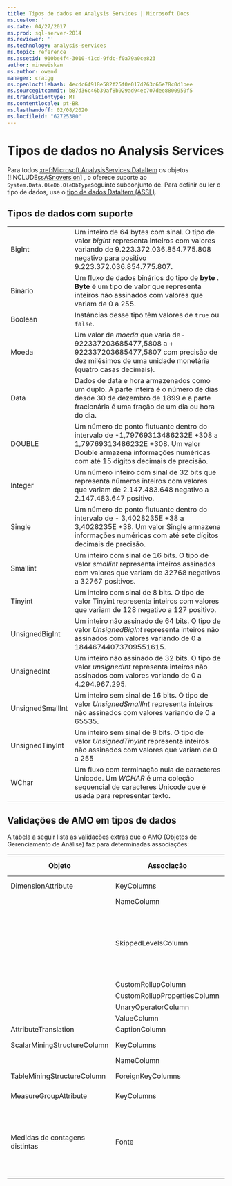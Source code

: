 ```yaml
---
title: Tipos de dados em Analysis Services | Microsoft Docs
ms.custom: ''
ms.date: 04/27/2017
ms.prod: sql-server-2014
ms.reviewer: ''
ms.technology: analysis-services
ms.topic: reference
ms.assetid: 910be4f4-3010-41cd-9fdc-f0a79a0ce823
author: minewiskan
ms.author: owend
manager: craigg
ms.openlocfilehash: 4ecdc64918e582f25f0e017d263c66e78c0d1bee
ms.sourcegitcommit: b87d36c46b39af8b929ad94ec707dee8800950f5
ms.translationtype: MT
ms.contentlocale: pt-BR
ms.lasthandoff: 02/08/2020
ms.locfileid: "62725380"
---
```

# <a name="data-types-in-analysis-services"></a>Tipos de dados no Analysis Services
  Para todos <xref:Microsoft.AnalysisServices.DataItem> os objetos [!INCLUDE[ssASnoversion](../../../includes/ssasnoversion-md.md)] , o oferece suporte ao `System.Data.OleDb.OleDbType`seguinte subconjunto de. Para definir ou ler o tipo de dados, use o [tipo de dados DataItem &#40;ASSL&#41;](https://docs.microsoft.com/bi-reference/assl/data-type/dataitem-data-type-assl).  
  
## <a name="supported-data-types"></a>Tipos de dados com suporte  
  
|||  
|-|-|  
|BigInt|Um inteiro de 64 bytes com sinal. O tipo de valor *bigint* representa inteiros com valores variando de 9.223.372.036.854.775.808 negativo para positivo 9.223.372.036.854.775.807.|  
|Binário|Um fluxo de dados binários do tipo de **byte** . **Byte** é um tipo de valor que representa inteiros não assinados com valores que variam de 0 a 255.|  
|Boolean|Instâncias desse tipo têm valores de `true` ou `false`.|  
|Moeda|Um valor de *moeda* que varia de-922337203685477,5808 a + 922337203685477,5807 com precisão de dez milésimos de uma unidade monetária (quatro casas decimais).|  
|Data|Dados de data e hora armazenados como um duplo. A parte inteira é o número de dias desde 30 de dezembro de 1899 e a parte fracionária é uma fração de um dia ou hora do dia.|  
|DOUBLE|Um número de ponto flutuante dentro do intervalo de -1,79769313486232E +308 a 1,79769313486232E +308. Um valor Double armazena informações numéricas com até 15 dígitos decimais de precisão.|  
|Integer|Um número inteiro com sinal de 32 bits que representa números inteiros com valores que variam de 2.147.483.648 negativo a 2.147.483.647 positivo.|  
|Single|Um número de ponto flutuante dentro do intervalo de - 3,4028235E +38 a 3,4028235E +38. Um valor Single armazena informações numéricas com até sete dígitos decimais de precisão.|  
|Smallint|Um inteiro com sinal de 16 bits. O tipo de valor *smallint* representa inteiros assinados com valores que variam de 32768 negativos a 32767 positivos.|  
|Tinyint|Um inteiro com sinal de 8 bits. O tipo de valor Tinyint representa inteiros com valores que variam de 128 negativo a 127 positivo.|  
|UnsignedBigInt|Um inteiro não assinado de 64 bits. O tipo de valor *UnsignedBigInt* representa inteiros não assinados com valores variando de 0 a 18446744073709551615.|  
|UnsignedInt|Um inteiro não assinado de 32 bits. O tipo de valor *unsignedInt* representa inteiros não assinados com valores variando de 0 a 4.294.967.295.|  
|UnsignedSmallInt|Um inteiro sem sinal de 16 bits. O tipo de valor *UnsignedSmallInt* representa inteiros não assinados com valores variando de 0 a 65535.|  
|UnsignedTinyInt|Um inteiro sem sinal de 8 bits. O tipo de valor *UnsignedTinyInt* representa inteiros não assinados com valores que variam de 0 a 255|  
|WChar|Um fluxo com terminação nula de caracteres Unicode. Um *WCHAR* é uma coleção sequencial de caracteres Unicode que é usada para representar texto.|  
  
## <a name="amo-validations-on-data-types"></a>Validações de AMO em tipos de dados  
 A tabela a seguir lista as validações extras que o AMO (Objetos de Gerenciamento de Análise) faz para determinadas associações:  
  
|Objeto|Associação|Tipos de dados permitidos|  
|------------|-------------|------------------------|  
|DimensionAttribute|KeyColumns|Todos menos Binary|  
||NameColumn|Apenas WChar|  
||SkippedLevelsColumn|Apenas os tipos inteiros: BigInt, Inteiro, SmallInt, TinyInt, UnsignedBigInt, UnsignedInt, UnsignedSmallInt, UnsignedTinyInt|  
||CustomRollupColumn|Apenas WChar|  
||CustomRollupPropertiesColumn|Apenas WChar|  
||UnaryOperatorColumn|Apenas WChar|  
||ValueColumn|Todos|  
|AttributeTranslation|CaptionColumn|Apenas WChar|  
|ScalarMiningStructureColumn|KeyColumns|Todos menos Binary|  
||NameColumn|Apenas WChar|  
|TableMiningStructureColumn|ForeignKeyColumns|Todos menos Binary|  
|MeasureGroupAttribute|KeyColumns|Todos menos Binary|  
|Medidas de contagens distintas|Fonte|BigInt, Currency, Double, Integer, Single, SmallInt, TinyInt, UnsignedBigInt, UnsignedInt, UnsignedSmallInt, UnsignedTinyInt|  
  
  
